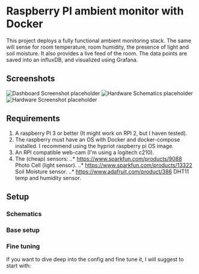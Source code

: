# Raspberry PI ambient monitor with Docker 

This project deploys a fully functional ambient monitoring stack. The same will sense for room temperature, room humidity, the presence of light and soil moisture. It also provides a live feed of the room.
The data points are saved into an influxDB, and visualized using Grafana.

## Screenshots
![Dashboard Screenshot placeholder](/screenshots/dashboard.png?raw=true "Grafana Dashboard")
![Hardware Schematics placeholder](/screenshots/schematics.png?raw=true "RPI schematics")
![Hardware Screenshot placeholder](/screenshots/rpi_wiring.png?raw=true "RPI wiring")

## Requirements
1. A raspberry PI 3 or better (It might work on RPI 2, but I haven tested).
2. The raspberry must have an OS with Docker and docker-compose installed. I recommend using the hypriot raspberry pi OS image.
3. An RPI compatible web-cam (I'm using a logitech c210).
4. The (cheap) sensors:
..* https://www.sparkfun.com/products/9088 Photo Cell (light sensor).
..* https://www.sparkfun.com/products/13322 Soil Moisture sensor.
..* https://www.adafruit.com/product/386 DHT11 temp and humidity sensor.

## Setup
### Schematics
### Base setup
### Fine tuning
If you want to dive deep into the config and fine tune it, I will suggest to start with:

